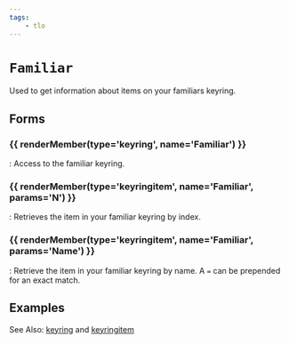 ```yaml
---
tags:
    - tlo
---
```

# `Familiar`

Used to get information about items on your familiars keyring.

## Forms

### {{ renderMember(type='keyring', name='Familiar') }}

:   Access to the familiar keyring.

### {{ renderMember(type='keyringitem', name='Familiar', params='N') }}

:   Retrieves the item in your familiar keyring by index.

### {{ renderMember(type='keyringitem', name='Familiar', params='Name') }}

:   Retrieve the item in your familiar keyring by name. A `=` can be prepended for an exact match.

## Examples

See Also: [keyring][keyring] and [keyringitem][keyringitem]

[keyring]: ../data-types/datatype-keyring.md
[keyringitem]: ../data-types/datatype-keyringitem.md
